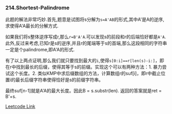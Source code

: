 ### 214.Shortest-Palindrome

此题的解法非常巧妙.首先,题意是试图将s分解为```s=A'AB```的形式,其中A'是A的逆序,求使得A'A最长的分解方式.

如果我们将s整体逆序写成r,那么```r=B'A'A```.可以发现s的前段和r的后端恰好都是```A'A```.此外,反过来考虑,已知r是s的逆序,并且r的尾端等于s的首端,那么这段相同的字符串一定是个palindrome,即A'A的形式.

有了以上两点证明,那么我们就只要找到最大的```i```,使得```s[0:i]==r[len(s)-i:]```，即在r中找到最长的后缀，使得其等于s的前缀。实现这个可以有两种方法：1. 暴力尝试这个长度。2. 类似KMP中求后缀数组的方法，计算数组r的suf[i]，即r中截止位置i的最长后缀字符串使得恰好是s的前缀字符串。

最终suf[n-1]就是A'A的最大长度。因此B = s.substr(len). 返回的答案就是ret = B'+s.


[Leetcode Link](https://leetcode.com/problems/shortest-palindrome)
